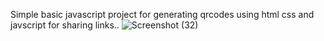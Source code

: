 Simple basic javascript project for generating qrcodes using html css and javscript for sharing links..
![Screenshot (32)](https://github.com/M0hitThapa/QR-Code-generator/assets/165356005/1bbcdfbf-02a6-45ab-9fef-d529aceca720)
